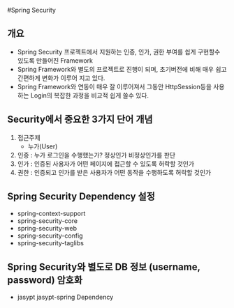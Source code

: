 #Spring Security

## 개요
* Spring Security 프로젝트에서 지원하는 인증, 인가, 권한 부여를 쉽게
구현할수 있도록 만들어진 Framework
* Spring Framework와 별도의 프로젝트로 진행이 되며, 초기버전에 비해 매우
쉽고 간편하게 변화가 이루어 지고 있다.
* Spring Framework와 연동이 매우 잘 이루어져서 그동안 HttpSession등을
사용하는 Login의 복잡한 과정을 비교적 쉽게 쓸수 있다.

## Security에서 중요한 3가지 단어 개념
1. 접근주제
	- 누가(User)
2. 인증 : 누가 로그인을 수행했는가? 정상인가 비정상인가를 판단
3. 인가 : 인증된 사용자가 어떤 페이지에 접근할 수 있도록 허락할 것인가
4. 권한 : 인증되고 인가를 받은 사용자가 어떤 동작을 수행하도록 허락할 것인가

## Spring Security Dependency 설정
* spring-context-support
* spring-security-core
* spring-security-web
* spring-security-config
* spring-security-taglibs 

## Spring Security와 별도로 DB 정보 (username, password) 암호화
* jasypt jasypt-spring Dependency